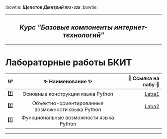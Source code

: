 :bowtie:
***Щепетов Дмитрий `ИУ5-32Б`*** 
:bowtie:
</p>

___

<h2 align="center"><i>Курс "Базовые компоненты интернет-технологий"</i></h2>

___


#   **Лабораторные работы БКИТ**


| №| :sparkles: Наименование :sparkles:   |:round_pushpin: Ссылка на лабу :round_pushpin:|
| ------------- |:------------------:| -----:|
| :one: | Основные конструкции языка Python   | [Laba1](https://github.com/sh-dimitrij/BCIT_3_term/tree/main/Laba1) |
| :two: | Объектно-ориентированные возможности языка Python  | [Laba2](https://github.com/sh-dimitrij/BCIT_3_term/tree/main/Laba2) |
| :three:| Функциональные возможности языка Python |   |

___

